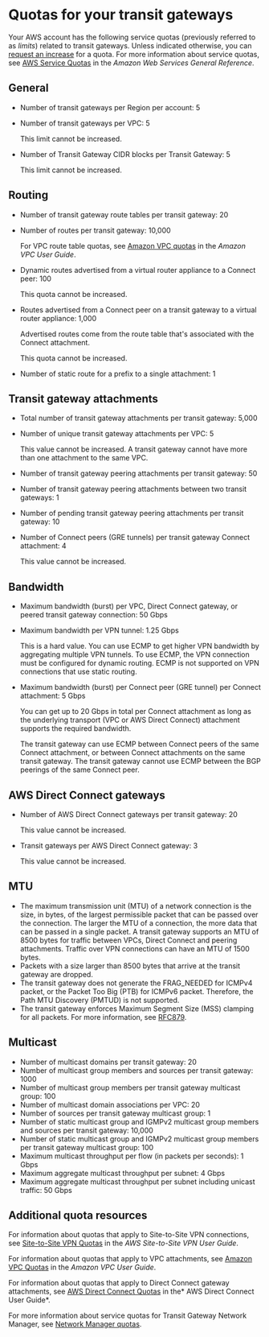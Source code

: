 # Quotas for your transit gateways<a name="transit-gateway-quotas"></a>

Your AWS account has the following service quotas \(previously referred to as *limits*\) related to transit gateways\. Unless indicated otherwise, you can [request an increase](https://console.aws.amazon.com/support/home#/case/create?issueType=service-limit-increase&limitType=vpc) for a quota\. For more information about service quotas, see [AWS Service Quotas](https://docs.aws.amazon.com/general/latest/gr/aws_service_limits.html) in the *Amazon Web Services General Reference*\.

## General<a name="general-quota"></a>
+ Number of transit gateways per Region per account: 5
+ Number of transit gateways per VPC: 5

  This limit cannot be increased\.
+ Number of Transit Gateway CIDR blocks per Transit Gateway: 5

  This limit cannot be increased\.

## Routing<a name="general-quota"></a>
+ Number of transit gateway route tables per transit gateway: 20
+ Number of routes per transit gateway: 10,000

  For VPC route table quotas, see [Amazon VPC quotas](https://docs.aws.amazon.com/vpc/latest/userguide/amazon-vpc-limits.html) in the *Amazon VPC User Guide*\.
+ Dynamic routes advertised from a virtual router appliance to a Connect peer: 100

  This quota cannot be increased\.
+ Routes advertised from a Connect peer on a transit gateway to a virtual router appliance: 1,000

  Advertised routes come from the route table that's associated with the Connect attachment\.

  This quota cannot be increased\.
+ Number of static route for a prefix to a single attachment: 1

## Transit gateway attachments<a name="attachments-quota"></a>
+ Total number of transit gateway attachments per transit gateway: 5,000
+ Number of unique transit gateway attachments per VPC: 5

  This value cannot be increased\. A transit gateway cannot have more than one attachment to the same VPC\.
+ Number of transit gateway peering attachments per transit gateway: 50
+ Number of transit gateway peering attachments between two transit gateways: 1
+ Number of pending transit gateway peering attachments per transit gateway: 10
+ Number of Connect peers \(GRE tunnels\) per transit gateway Connect attachment: 4

  This value cannot be increased\.

## Bandwidth<a name="bandwidth-quota"></a>
+ Maximum bandwidth \(burst\) per VPC, Direct Connect gateway, or peered transit gateway connection: 50 Gbps
+ Maximum bandwidth per VPN tunnel: 1\.25 Gbps

  This is a hard value\. You can use ECMP to get higher VPN bandwidth by aggregating multiple VPN tunnels\. To use ECMP, the VPN connection must be configured for dynamic routing\. ECMP is not supported on VPN connections that use static routing\.
+ Maximum bandwidth \(burst\) per Connect peer \(GRE tunnel\) per Connect attachment: 5 Gbps 

  You can get up to 20 Gbps in total per Connect attachment as long as the underlying transport \(VPC or AWS Direct Connect\) attachment supports the required bandwidth\. 

  The transit gateway can use ECMP between Connect peers of the same Connect attachment, or between Connect attachments on the same transit gateway\. The transit gateway cannot use ECMP between the BGP peerings of the same Connect peer\.

## AWS Direct Connect gateways<a name="direct-connect-quota"></a>
+ Number of AWS Direct Connect gateways per transit gateway: 20

  This value cannot be increased\.
+ Transit gateways per AWS Direct Connect gateway: 3

  This value cannot be increased\.

## MTU<a name="mtu-quota"></a>
+ The maximum transmission unit \(MTU\) of a network connection is the size, in bytes, of the largest permissible packet that can be passed over the connection\. The larger the MTU of a connection, the more data that can be passed in a single packet\. A transit gateway supports an MTU of 8500 bytes for traffic between VPCs, Direct Connect and peering attachments\. Traffic over VPN connections can have an MTU of 1500 bytes\. 
+ Packets with a size larger than 8500 bytes that arrive at the transit gateway are dropped\.
+ The transit gateway does not generate the FRAG\_NEEDED for ICMPv4 packet, or the Packet Too Big \(PTB\) for ICMPv6 packet\. Therefore, the Path MTU Discovery \(PMTUD\) is not supported\.
+ The transit gateway enforces Maximum Segment Size \(MSS\) clamping for all packets\. For more information, see [RFC879](https://tools.ietf.org/html/rfc879)\.

## Multicast<a name="multicast-quota"></a>
+ Number of multicast domains per transit gateway: 20
+ Number of multicast group members and sources per transit gateway: 1000
+ Number of multicast group members per transit gateway multicast group: 100
+ Number of multicast domain associations per VPC: 20
+ Number of sources per transit gateway multicast group: 1
+ Number of static multicast group and IGMPv2 multicast group members and sources per transit gateway: 10,000 
+ Number of static multicast group and IGMPv2 multicast group members per transit gateway multicast group: 100
+ Maximum multicast throughput per flow \(in packets per seconds\): 1 Gbps 
+ Maximum aggregate multicast throughput per subnet: 4 Gbps 
+ Maximum aggregate multicast throughput per subnet including unicast traffic: 50 Gbps 

## Additional quota resources<a name="additional-quota"></a>

For information about quotas that apply to Site\-to\-Site VPN connections, see [Site\-to\-Site VPN Quotas](https://docs.aws.amazon.com/vpn/latest/s2svpn/vpn-limits.html) in the *AWS Site\-to\-Site VPN User Guide*\.

For information about quotas that apply to VPC attachments, see [Amazon VPC Quotas](https://docs.aws.amazon.com/vpc/latest/userguide/amazon-vpc-limits.html) in the *Amazon VPC User Guide*\.

For information about quotas that apply to Direct Connect gateway attachments, see [AWS Direct Connect Quotas](https://docs.aws.amazon.com/directconnect/latest/UserGuide/limits.html) in the* AWS Direct Connect User Guide*\.

For more information about service quotas for Transit Gateway Network Manager, see [Network Manager quotas](how-network-manager-works.md#network-manager-limits)\.